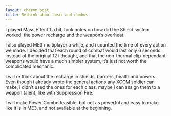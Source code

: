 ```yaml
---
layout: charon_post
title: Rethink about heat and combos
---
```

I played Mass Effect 1 a bit, took notes on how did the Shield system worked, the power recharge and the weapon’s overheat. 

I also played ME3 multiplayer a while, and i counted the time of every action we made. I decided that each round of combat would last only 6 seconds instead of the original 12 i thought, and that the non-thermal clip-dependant weapons would have a much simpler system, it’s just not worth the complicated mechanic. 

I will re think about the recharge in shields, barriers, health and powers. Even though i already wrote the general actions any XCOM soldier can make, i didn’t used the ones for each class, maybe i can assign them to a weapon talent, like with Suppression Fire. 

I will make Power Combo feasible, but not as powerful and easy to make like it is in ME3, and not available at the beginning. 

<span class="image featured"><img src="http://i.giphy.com/G2lkqLr7Qo1FK.gif" alt=""/></span>


